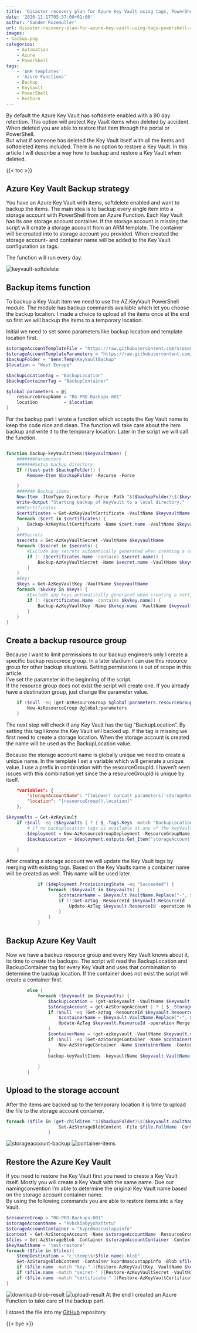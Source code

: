 ```yaml
---
title: 'Disaster recovery plan for Azure Key Vault using tags, PowerShell and Azure Function'
date: '2020-11-17T05:37:00+01:00'
author: 'Sander Rozemuller'
url: disaster-recovery-plan-for-azure-key-vault-using-tags-powershell-and-azure-function
images:
- backup.png
categories:
    - Automation
    - Azure
    - PowerShell
tags:
    - 'ARM templates'
    - 'Azure Functions'
    - Backup
    - KeyVault
    - PowerShell
    - Restore
---
```


By default the Azure Key Vault has softdelete enabled with a 90 day retention. This option will protect Key Vault items when deleted by accident. When deleted you are able to restore that item through the portal or PowerShell.   
But what if someone has deleted the Key Vault itself with all the items and softdeleted items included. There is no option to restore a Key Vault. In this article I will describe a way how to backup and restore a Key Vault when deleted.

{{< toc >}}

## Azure Key Vault Backup strategy

You have an Azure Key Vault with items, softdelete enabled and want to backup the items. The main idea is to backup every single item into a storage account with PowerShell from an Azure Function. Each Key Vault has its one storage account container. If the storage account is missing the script will create a storage account from an ARM template. The container will be created into to storage account you provided. When created the storage account- and container name will be added to the Key Vault configuration as tags.

The function will run every day.

![keyvault-softdelete](image-9.png)
## Backup items function

To backup a Key Vault item we need to use the AZ.KeyVault PowerShell module. The module has backup commands available which let you choose the backup location. I made a choice to upload all the items once at the end so first we will backup the items to a temporary location.

Initial we need to set some parameters like backup location and template location first.

```powershell
$storageAccountTemplateFile = "https://raw.githubusercontent.com/srozemuller/Azure/main/AzureStorageAccount/azuredeploy.json"
$storageAccountTemplateParameters = "https://raw.githubusercontent.com/srozemuller/Azure/main/AzureStorageAccount/azuredeploy.parameters.json"
$backupFolder = "$env:Temp\KeyVaultBackup"
$location = "West Europe"

$backupLocationTag = "BackupLocation"
$backupContainerTag = "BackupContainer"

$global:parameters = @{
    resourceGroupName = "RG-PRD-Backups-001"
    location          = $location
}
```


For the backup part I wrote a function which accepts the Key Vault name to keep the code nice and clean. The function will take care about the item backup and write it to the temporary location. Later in the script we will call the function.

```powershell

function backup-keyVaultItems($keyvaultName) {
    #######Parameters
    #######Setup backup directory
    If ((test-path $backupFolder)) {
        Remove-Item $backupFolder -Recurse -Force

    }
    ####### Backup items
    New-Item -ItemType Directory -Force -Path "$($backupFolder)\$($keyvaultName)" | Out-Null
    Write-Output "Starting backup of KeyVault to a local directory."
    ###Certificates
    $certificates = Get-AzKeyVaultCertificate -VaultName $keyvaultName 
    foreach ($cert in $certificates) {
        Backup-AzKeyVaultCertificate -Name $cert.name -VaultName $keyvaultName -OutputFile "$backupFolder\$keyvaultName\certificate-$($cert.name)" | Out-Null
    }
    ###Secrets
    $secrets = Get-AzKeyVaultSecret -VaultName $keyvaultName
    foreach ($secret in $secrets) {
        #Exclude any secrets automatically generated when creating a cert, as these cannot be backed up   
        if (! ($certificates.Name -contains $secret.name)) {
            Backup-AzKeyVaultSecret -Name $secret.name -VaultName $keyvaultName -OutputFile "$backupFolder\$keyvaultName\secret-$($secret.name)" | Out-Null
        }
    }
    #keys
    $keys = Get-AzKeyVaultKey -VaultName $keyvaultName
    foreach ($kvkey in $keys) {
        #Exclude any keys automatically generated when creating a cert, as these cannot be backed up   
        if (! ($certificates.Name -contains $kvkey.name)) {
            Backup-AzKeyVaultKey -Name $kvkey.name -VaultName $keyvaultName -OutputFile "$backupFolder\$keyvaultName\key-$($kvkey.name)" | Out-Null
        }
    }
}
```


## Create a backup resource group

Because I want to limit permissions to our backup engineers only I create a specific backup resourece group. In a later stadium I can use this resource group for other backup situations. Setting permissions is out of scope in this article.   
I’ve set the parameter in the beginning of the script.  
If the resource group does not exist the script will create one. If you already have a destination group, just change the parameter value.

```powershell
    if ($null -eq (get-AzResourceGroup $global:parameters.resourceGroupName -ErrorAction SilentlyContinue)) {
        New-AzResourceGroup @global:parameters
    }
```

The next step will check if any Key Vault has the tag “BackupLocation”. By setting this tag I know the Key Vault will backed up. If the tag is missing we first need to create a storage location. When the storage account is created the name will be used as the BackupLocation value.

Because the storage account name is globally unique we need to create a unique name. In the template I set a variable which will generate a unique value. I use a prefix in combination with the resourceGroupId. I haven’t seen issues with this combination yet since the a resourceGroupId is unique by itself.

```json
    "variables": {
        "storageAccountName": "[toLower( concat( parameters('storageNamePrefix'), uniqueString(resourceGroup().id) ) )]",
        "location": "[resourceGroup().location]"
    },
```


```powershell
$keyvaults = Get-AzKeyVault 
    if ($null -eq ($keyvaults | ? { $_.Tags.Keys -match "BackupLocation" })) {
        # if no backuplocation tags is available at any of the keyVaults we will create one first
        $deployment = New-AzResourceGroupDeployment -ResourceGroupName $global:parameters.resourceGroupName -TemplateUri $storageAccountTemplateFile -TemplateParameterUri $storageAccountTemplateParameters
        $backupLocation = $deployment.outputs.Get_Item("storageAccount").value
       
    }
```

After creating a storage account we will update the Key Vault tags by merging with existing tags. Based on the Key Vaults name a container name will be created as well. This name will be used later.

```powershell
            if ($deployment.ProvisioningState -eq "Succeeded") {
                foreach ($keyvault in $keyvaults) {
                    $containerName = $keyvault.VaultName.Replace("-", $null).ToLower()
                    if (!(Get-aztag -ResourceId $keyvault.ResourceId  | ? { $_.Tags.Keys -match $BackupLocationTag }  )) {
                        Update-AzTag $keyvault.ResourceId -operation Merge -Tag @{BackupLocation = $backupLocation; BackupContainer = $containerName }
                    }
                }
            }
```
## Backup Azure Key Vault

Now we have a backup resource group and every Key Vault knows about it, its time to create the backups. The script will read the BackupLocation and BackupContainer tag for every Key Vault and uses that combination to determine the backup location. If the container does not exist the script will create a container first.

```powershell
        else {
            foreach ($keyvault in $keyvaults) {
                $backupLocation = (get-azkeyvault -VaultName $keyvault.vaultname | ? { $_.Tags.Keys -match $BackupLocationTag}).tags.Get_Item($BackupLocationTag)
                $storageAccount = get-AzStorageAccount | ? { $_.StorageAccountName -eq $backupLocation }
                if ($null -eq (Get-aztag -ResourceId $keyvault.ResourceId  | ? { $_.Tags.Keys -match $BackupContainerTag }  )) {
                    $containerName = $keyvault.VaultName.Replace("-", $null).ToLower()
                    Update-AzTag $keyvault.ResourceId -operation Merge -Tag @{BackupContainer = $containerName }
                }
                $containerName = (get-azkeyvault -VaultName $keyvault.vaultname | ? { $_.Tags.Keys -match $backupContainerTag }).tags.Get_Item($backupContainerTag)
                if ($null -eq (Get-AzStorageContainer -Name $containerName -Context $storageAccount.context)) {
                    New-AzStorageContainer -Name $containerName -Context $storageAccount.context
                }
                backup-keyVaultItems -keyvaultName $keyvault.VaultName
                
            }
        }
```

## Upload to the storage account

After the items are backed up to the temporary location it is time to upload the file to the storage account container.

```powershell
foreach ($file in (get-childitem "$($backupFolder)\$($keyvault.VaultName)")) {
                    Set-AzStorageBlobContent -File $file.FullName -Container $containerName -Blob $file.name -Context $storageAccount.context -Force
                }

```

![storageaccount-backup](image-11.png)
![container-items](image-10.png)

## Restore the Azure Key Vault

If you need to restore the Key Vault first you need to create a Key Vault itself. Mostly you will create a Key Vault with the same name. Due our namingconvention I’m able to determine the original Key Vault name based on the storage account container name.  
By using the following commands you are able to restore items into a Key Vault.

```powershell
$resourceGroup = "RG-PRD-Backups-001"
$storageAccountName = "kvbck5a6yyxhxttvtu"
$storageAccountContainer = "kvprdmascustappinfo"
$context = Get-AzStorageAccount -Name $storageAccountName -ResourceGroupName $resourceGroup
$files = Get-AzStorageBlob -Container $storageAccountContainer -Context $context.Context
$keyVaultName = 'test-restore'
foreach ($file in $files){
    $tempDestination = "c:\temp\$($file.name).blob"
    Get-AzStorageBlobContent -Container kvprdmascustappinfo -Blob $file.name -Context $context.Context -Destination $tempDestination
    if ($file.name -match "key-" ){Restore-AzKeyVaultKey -VaultName $keyVaultName -InputFile $tempDestination}
    if ($file.name -match "secret-" ){Restore-AzKeyVaultSecret -VaultName $keyVaultName -InputFile $tempDestination}
    if ($file.name -match "certificate-" ){Restore-AzKeyVaultCertificate -VaultName $keyVaultName -InputFile $tempDestination}
}
```

![download-blob-result](image-12.png)
![upload-result](image-13.png)
At the end I created an Azure Function to take care of the backup part.

I stored the file into my [GitHub](https://github.com/srozemuller/Azure/tree/main/Backup) repository

{{< bye >}}